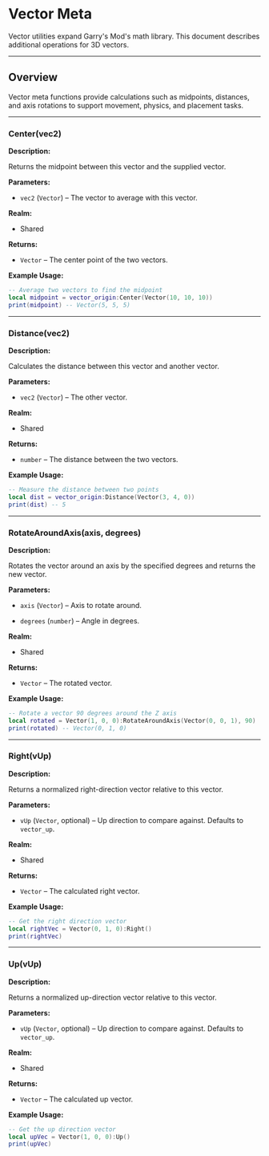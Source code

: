 # Vector Meta


Vector utilities expand Garry's Mod's math library. This document describes additional operations for 3D vectors.


---


## Overview


Vector meta functions provide calculations such as midpoints, distances, and axis rotations to support movement, physics, and placement tasks.


---


### Center(vec2)


**Description:**


Returns the midpoint between this vector and the supplied vector.


**Parameters:**


* `vec2` (`Vector`) – The vector to average with this vector.


**Realm:**


* Shared


**Returns:**


* `Vector` – The center point of the two vectors.


**Example Usage:**


```lua
-- Average two vectors to find the midpoint
local midpoint = vector_origin:Center(Vector(10, 10, 10))
print(midpoint) -- Vector(5, 5, 5)
```

---


### Distance(vec2)


**Description:**


Calculates the distance between this vector and another vector.


**Parameters:**


* `vec2` (`Vector`) – The other vector.


**Realm:**


* Shared


**Returns:**


* `number` – The distance between the two vectors.


**Example Usage:**


```lua
-- Measure the distance between two points
local dist = vector_origin:Distance(Vector(3, 4, 0))
print(dist) -- 5
```

---


### RotateAroundAxis(axis, degrees)


**Description:**


Rotates the vector around an axis by the specified degrees and returns the new vector.


**Parameters:**


* `axis` (`Vector`) – Axis to rotate around.


* `degrees` (`number`) – Angle in degrees.


**Realm:**


* Shared


**Returns:**


* `Vector` – The rotated vector.


**Example Usage:**


```lua
-- Rotate a vector 90 degrees around the Z axis
local rotated = Vector(1, 0, 0):RotateAroundAxis(Vector(0, 0, 1), 90)
print(rotated) -- Vector(0, 1, 0)
```

---


### Right(vUp)


**Description:**


Returns a normalized right-direction vector relative to this vector.


**Parameters:**


* `vUp` (`Vector`, optional) – Up direction to compare against. Defaults to `vector_up`.


**Realm:**


* Shared


**Returns:**


* `Vector` – The calculated right vector.


**Example Usage:**


```lua
-- Get the right direction vector
local rightVec = Vector(0, 1, 0):Right()
print(rightVec)
```

---


### Up(vUp)


**Description:**


Returns a normalized up-direction vector relative to this vector.


**Parameters:**


* `vUp` (`Vector`, optional) – Up direction to compare against. Defaults to `vector_up`.


**Realm:**


* Shared


**Returns:**


* `Vector` – The calculated up vector.


**Example Usage:**


```lua
-- Get the up direction vector
local upVec = Vector(1, 0, 0):Up()
print(upVec)
```
